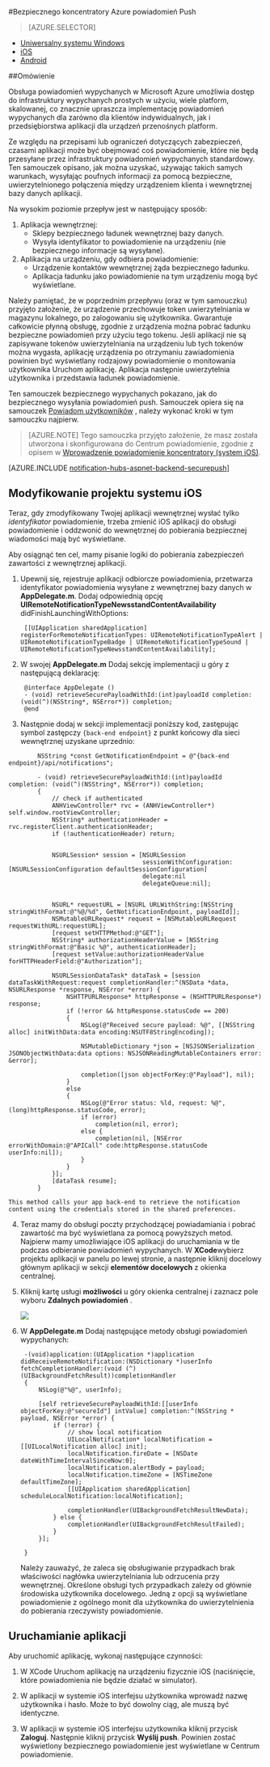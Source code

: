 <properties
    pageTitle="Bezpiecznego koncentratory Azure powiadomień Push"
    description="Dowiedz się, jak wysyłać powiadomienia wypychane bezpiecznego do aplikacji w systemie iOS z platformy Azure. Przykłady kodu napisanego w celu C i C#."
    documentationCenter="ios"
    authors="ysxu"
    manager="erikre"
    editor=""
    services="notification-hubs"/>

<tags
    ms.service="notification-hubs"
    ms.workload="mobile"
    ms.tgt_pltfrm="ios"
    ms.devlang="objective-c"
    ms.topic="article"
    ms.date="06/29/2016"
    ms.author="yuaxu"/>

#<a name="azure-notification-hubs-secure-push"></a>Bezpiecznego koncentratory Azure powiadomień Push

> [AZURE.SELECTOR]
- [Uniwersalny systemu Windows](notification-hubs-aspnet-backend-windows-dotnet-wns-secure-push-notification.md)
- [iOS](notification-hubs-aspnet-backend-ios-push-apple-apns-secure-notification.md)
- [Android](notification-hubs-aspnet-backend-android-secure-google-gcm-push-notification.md)


##<a name="overview"></a>Omówienie

Obsługa powiadomień wypychanych w Microsoft Azure umożliwia dostęp do infrastruktury wypychanych prostych w użyciu, wiele platform, skalowanej, co znacznie upraszcza implementację powiadomień wypychanych dla zarówno dla klientów indywidualnych, jak i przedsiębiorstwa aplikacji dla urządzeń przenośnych platform.

Ze względu na przepisami lub ograniczeń dotyczących zabezpieczeń, czasami aplikacji może być obejmować coś powiadomienie, które nie będą przesyłane przez infrastruktury powiadomień wypychanych standardowy. Ten samouczek opisano, jak można uzyskać, używając takich samych warunkach, wysyłając poufnych informacji za pomocą bezpieczne, uwierzytelnionego połączenia między urządzeniem klienta i wewnętrznej bazy danych aplikacji.

Na wysokim poziomie przepływ jest w następujący sposób:

1. Aplikacja wewnętrznej:
    - Sklepy bezpiecznego ładunek wewnętrznej bazy danych.
    - Wysyła identyfikator to powiadomienie na urządzeniu (nie bezpiecznego informacje są wysyłane).
2. Aplikacja na urządzeniu, gdy odbiera powiadomienie:
    - Urządzenie kontaktów wewnętrznej żąda bezpiecznego ładunku.
    - Aplikacja ładunku jako powiadomienie na tym urządzeniu mogą być wyświetlane.

Należy pamiętać, że w poprzednim przepływu (oraz w tym samouczku) przyjęto założenie, że urządzenie przechowuje token uwierzytelniania w magazynu lokalnego, po zalogowaniu się użytkownika. Gwarantuje całkowicie płynną obsługę, zgodnie z urządzenia można pobrać ładunku bezpieczne powiadomień przy użyciu tego tokenu. Jeśli aplikacji nie są zapisywane tokenów uwierzytelniania na urządzeniu lub tych tokenów można wygasła, aplikację urządzenia po otrzymaniu zawiadomienia powinien być wyświetlany rodzajowy powiadomienie o monitowania użytkownika Uruchom aplikację. Aplikacja następnie uwierzytelnia użytkownika i przedstawia ładunek powiadomienie.

Ten samouczek bezpiecznego wypychanych pokazano, jak do bezpiecznego wysyłania powiadomień push. Samouczek opiera się na samouczek [Powiadom użytkowników](notification-hubs-aspnet-backend-ios-apple-apns-notification.md) , należy wykonać kroki w tym samouczku najpierw.

> [AZURE.NOTE] Tego samouczka przyjęto założenie, że masz została utworzona i skonfigurowana do Centrum powiadomienie, zgodnie z opisem w [Wprowadzenie powiadomienie koncentratory (system iOS)](notification-hubs-ios-apple-push-notification-apns-get-started.md).

[AZURE.INCLUDE [notification-hubs-aspnet-backend-securepush](../../includes/notification-hubs-aspnet-backend-securepush.md)]

## <a name="modify-the-ios-project"></a>Modyfikowanie projektu systemu iOS

Teraz, gdy zmodyfikowany Twojej aplikacji wewnętrznej wysłać tylko *identyfikator* powiadomienie, trzeba zmienić iOS aplikacji do obsługi powiadomienie i oddzwonić do wewnętrznej do pobierania bezpiecznej wiadomości mają być wyświetlane.

Aby osiągnąć ten cel, mamy pisanie logiki do pobierania zabezpieczeń zawartości z wewnętrznej aplikacji.

1. Upewnij się, rejestruje aplikacji odbiorcze powiadomienia, przetwarza identyfikator powiadomienia wysyłane z wewnętrznej bazy danych w **AppDelegate.m**. Dodaj odpowiednią opcję **UIRemoteNotificationTypeNewsstandContentAvailability** didFinishLaunchingWithOptions:

        [[UIApplication sharedApplication] registerForRemoteNotificationTypes: UIRemoteNotificationTypeAlert | UIRemoteNotificationTypeBadge | UIRemoteNotificationTypeSound | UIRemoteNotificationTypeNewsstandContentAvailability];

2. W swojej **AppDelegate.m** Dodaj sekcję implementacji u góry z następującą deklarację:

        @interface AppDelegate ()
        - (void) retrieveSecurePayloadWithId:(int)payloadId completion: (void(^)(NSString*, NSError*)) completion;
        @end

3. Następnie dodaj w sekcji implementacji poniższy kod, zastępując symbol zastępczy `{back-end endpoint}` z punkt końcowy dla sieci wewnętrznej uzyskane uprzednio:

```
        NSString *const GetNotificationEndpoint = @"{back-end endpoint}/api/notifications";

        - (void) retrieveSecurePayloadWithId:(int)payloadId completion: (void(^)(NSString*, NSError*)) completion;
        {
            // check if authenticated
            ANHViewController* rvc = (ANHViewController*) self.window.rootViewController;
            NSString* authenticationHeader = rvc.registerClient.authenticationHeader;
            if (!authenticationHeader) return;


            NSURLSession* session = [NSURLSession
                                     sessionWithConfiguration:[NSURLSessionConfiguration defaultSessionConfiguration]
                                     delegate:nil
                                     delegateQueue:nil];


            NSURL* requestURL = [NSURL URLWithString:[NSString stringWithFormat:@"%@/%d", GetNotificationEndpoint, payloadId]];
            NSMutableURLRequest* request = [NSMutableURLRequest requestWithURL:requestURL];
            [request setHTTPMethod:@"GET"];
            NSString* authorizationHeaderValue = [NSString stringWithFormat:@"Basic %@", authenticationHeader];
            [request setValue:authorizationHeaderValue forHTTPHeaderField:@"Authorization"];

            NSURLSessionDataTask* dataTask = [session dataTaskWithRequest:request completionHandler:^(NSData *data, NSURLResponse *response, NSError *error) {
                NSHTTPURLResponse* httpResponse = (NSHTTPURLResponse*) response;
                if (!error && httpResponse.statusCode == 200)
                {
                    NSLog(@"Received secure payload: %@", [[NSString alloc] initWithData:data encoding:NSUTF8StringEncoding]);

                    NSMutableDictionary *json = [NSJSONSerialization JSONObjectWithData:data options: NSJSONReadingMutableContainers error: &error];

                    completion([json objectForKey:@"Payload"], nil);
                }
                else
                {
                    NSLog(@"Error status: %ld, request: %@", (long)httpResponse.statusCode, error);
                    if (error)
                        completion(nil, error);
                    else {
                        completion(nil, [NSError errorWithDomain:@"APICall" code:httpResponse.statusCode userInfo:nil]);
                    }
                }
            }];
            [dataTask resume];
        }
```

    This method calls your app back-end to retrieve the notification content using the credentials stored in the shared preferences.

4. Teraz mamy do obsługi poczty przychodzącej powiadamiania i pobrać zawartość ma być wyświetlana za pomocą powyższych metod. Najpierw mamy umożliwiające iOS aplikacji do uruchamiania w tle podczas odbieranie powiadomień wypychanych. W **XCode**wybierz projektu aplikacji w panelu po lewej stronie, a następnie kliknij docelowy głównym aplikacji w sekcji **elementów docelowych** z okienka centralnej.

5. Kliknij kartę usługi **możliwości** u góry okienka centralnej i zaznacz pole wyboru **Zdalnych powiadomień** .

    ![][IOS1]


6. W **AppDelegate.m** Dodaj następujące metody obsługi powiadomień wypychanych:

        -(void)application:(UIApplication *)application didReceiveRemoteNotification:(NSDictionary *)userInfo fetchCompletionHandler:(void (^)(UIBackgroundFetchResult))completionHandler
        {
            NSLog(@"%@", userInfo);

            [self retrieveSecurePayloadWithId:[[userInfo objectForKey:@"secureId"] intValue] completion:^(NSString * payload, NSError *error) {
                if (!error) {
                    // show local notification
                    UILocalNotification* localNotification = [[UILocalNotification alloc] init];
                    localNotification.fireDate = [NSDate dateWithTimeIntervalSinceNow:0];
                    localNotification.alertBody = payload;
                    localNotification.timeZone = [NSTimeZone defaultTimeZone];
                    [[UIApplication sharedApplication] scheduleLocalNotification:localNotification];

                    completionHandler(UIBackgroundFetchResultNewData);
                } else {
                    completionHandler(UIBackgroundFetchResultFailed);
                }
            }];

        }

    Należy zauważyć, że zaleca się obsługiwanie przypadkach brak właściwości nagłówka uwierzytelniania lub odrzucenia przy wewnętrznej. Określone obsługi tych przypadkach zależy od głównie środowiska użytkownika docelowego. Jedną z opcji są wyświetlane powiadomienie z ogólnego monit dla użytkownika do uwierzytelnienia do pobierania rzeczywisty powiadomienie.

## <a name="run-the-application"></a>Uruchamianie aplikacji

Aby uruchomić aplikację, wykonaj następujące czynności:

1. W XCode Uruchom aplikację na urządzeniu fizycznie iOS (naciśnięcie, które powiadomienia nie będzie działać w simulator).

2. W aplikacji w systemie iOS interfejsu użytkownika wprowadź nazwę użytkownika i hasło. Może to być dowolny ciąg, ale muszą być identyczne.

3. W aplikacji w systemie iOS interfejsu użytkownika kliknij przycisk **Zaloguj**. Następnie kliknij przycisk **Wyślij push**. Powinien zostać wyświetlony bezpiecznego powiadomienie jest wyświetlane w Centrum powiadomienie.

[IOS1]: ./media/notification-hubs-aspnet-backend-ios-secure-push/secure-push-ios-1.png
